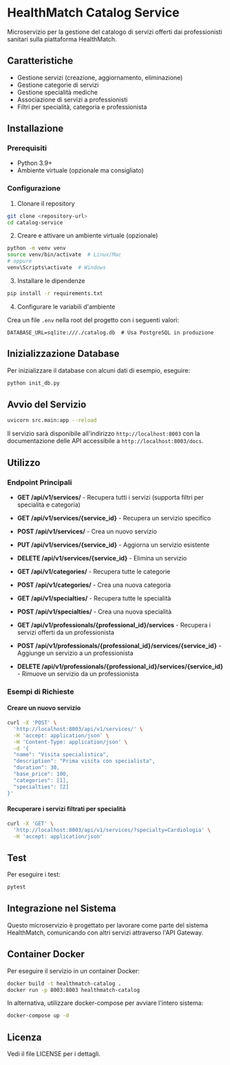 # HealthMatch Catalog Service

Microservizio per la gestione del catalogo di servizi offerti dai professionisti sanitari sulla piattaforma HealthMatch.

## Caratteristiche

- Gestione servizi (creazione, aggiornamento, eliminazione)
- Gestione categorie di servizi
- Gestione specialità mediche
- Associazione di servizi a professionisti
- Filtri per specialità, categoria e professionista

## Installazione

### Prerequisiti

- Python 3.9+
- Ambiente virtuale (opzionale ma consigliato)

### Configurazione

1. Clonare il repository

```bash
git clone <repository-url>
cd catalog-service
```

2. Creare e attivare un ambiente virtuale (opzionale)

```bash
python -m venv venv
source venv/bin/activate  # Linux/Mac
# oppure
venv\Scripts\activate  # Windows
```

3. Installare le dipendenze

```bash
pip install -r requirements.txt
```

4. Configurare le variabili d'ambiente

Crea un file `.env` nella root del progetto con i seguenti valori:

```
DATABASE_URL=sqlite:///./catalog.db  # Usa PostgreSQL in produzione
```

## Inizializzazione Database

Per inizializzare il database con alcuni dati di esempio, eseguire:

```bash
python init_db.py
```

## Avvio del Servizio

```bash
uvicorn src.main:app --reload
```

Il servizio sarà disponibile all'indirizzo `http://localhost:8003` con la documentazione delle API accessibile a `http://localhost:8003/docs`.

## Utilizzo

### Endpoint Principali

- **GET /api/v1/services/** - Recupera tutti i servizi (supporta filtri per specialità e categoria)
- **GET /api/v1/services/{service_id}** - Recupera un servizio specifico
- **POST /api/v1/services/** - Crea un nuovo servizio
- **PUT /api/v1/services/{service_id}** - Aggiorna un servizio esistente
- **DELETE /api/v1/services/{service_id}** - Elimina un servizio

- **GET /api/v1/categories/** - Recupera tutte le categorie
- **POST /api/v1/categories/** - Crea una nuova categoria

- **GET /api/v1/specialties/** - Recupera tutte le specialità
- **POST /api/v1/specialties/** - Crea una nuova specialità

- **GET /api/v1/professionals/{professional_id}/services** - Recupera i servizi offerti da un professionista
- **POST /api/v1/professionals/{professional_id}/services/{service_id}** - Aggiunge un servizio a un professionista
- **DELETE /api/v1/professionals/{professional_id}/services/{service_id}** - Rimuove un servizio da un professionista

### Esempi di Richieste

#### Creare un nuovo servizio

```bash
curl -X 'POST' \
  'http://localhost:8003/api/v1/services/' \
  -H 'accept: application/json' \
  -H 'Content-Type: application/json' \
  -d '{
  "name": "Visita specialistica",
  "description": "Prima visita con specialista",
  "duration": 30,
  "base_price": 100,
  "categories": [1],
  "specialties": [2]
}'
```

#### Recuperare i servizi filtrati per specialità

```bash
curl -X 'GET' \
  'http://localhost:8003/api/v1/services/?specialty=Cardiologia' \
  -H 'accept: application/json'
```

## Test

Per eseguire i test:

```bash
pytest
```

## Integrazione nel Sistema

Questo microservizio è progettato per lavorare come parte del sistema HealthMatch, comunicando con altri servizi attraverso l'API Gateway.

## Container Docker

Per eseguire il servizio in un container Docker:

```bash
docker build -t healthmatch-catalog .
docker run -p 8003:8003 healthmatch-catalog
```

In alternativa, utilizzare docker-compose per avviare l'intero sistema:

```bash
docker-compose up -d
```

## Licenza

Vedi il file LICENSE per i dettagli.